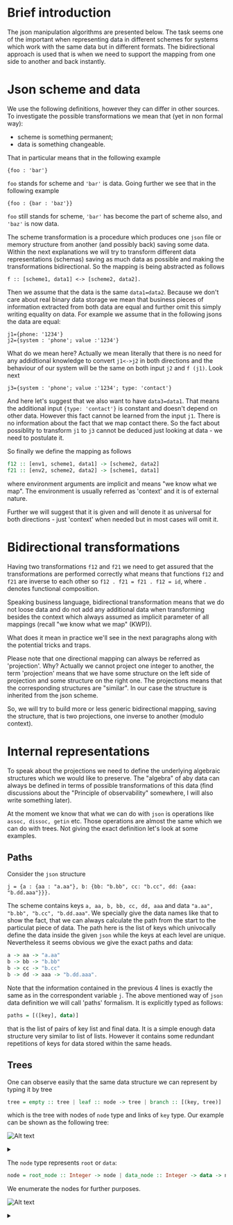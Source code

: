 # Brief introduction

The json manipulation algorithms are presented below. The task seems one of the important 
when representing data in different schemes for systems which work with the same data but in different formats.
The bidirectional approach is used that is when we need to support the mapping from one side to another and back 
instantly.

# Json scheme and data

We use the following definitions, however they can differ in other sources. To investigate the possible
transformations we mean that (yet in non formal way):
* scheme is something permanent;
* data is something changeable.

That in particular means that in the following example 
```jsonc 
{foo : 'bar'}
``` 
`foo` stands for scheme and `'bar'` is data. Going further we see that in the following example

```jsonc 
{foo : {bar : 'baz'}}
``` 
`foo` still stands for scheme, `'bar'` has become the part of scheme also,  and `'baz'` is now data.

The scheme transformation is a procedure which produces one `json` file or memory structure from another (and possibly back) saving some data. Within the next explanations we will try to transform different data representations (schemas) saving 
as much data as possible and making the transformations bidirectional. So the mapping is being abstracted as follows
```jsonc 
f :: [scheme1, data1] <-> [scheme2, data2].
```
Then we assume that the data is the same ```data1=data2```. Because we don't care about real binary data storage we mean that business pieces of information extracted from both data are equal and further omit this simply writing equality on data.
For example we assume that in the following jsons the data are equal:
```jsonc
j1={phone: '1234'}
j2={system : 'phone'; value :'1234'}
```
What do we mean here? Actually we mean literally that there is no need for any addidtional knowledge to convert
`j1<->j2` in both directions and the behaviour of our system will be the same on both input
`j2` and `f (j1)`. Look next
```jsonc
j3={system : 'phone'; value :'1234'; type: 'contact'}
```
And here let's suggest that we also want to have ```data3=data1```. That means the additional input ```{type: 'contact'}```
is constant and doesn't depend on other data. However this fact cannot be learned from the input ```j1```. There is
no information about the fact that we map contact there. So the fact about possiblity to transform `j1` to `j3` cannot be deduced just looking at data - we need to postulate it. 

So finally we define the mapping as follows
```haskell
f12 :: [env1, scheme1, data1] -> [scheme2, data2]
f21 :: [env2, scheme2, data2] -> [scheme1, data1]
```
where environment arguments are implicit and means "we know what we map". The environment is usually referred as 'context' and it is of external nature.

Further we will suggest that it is given and will denote it as universal for both directions - just 'context' when needed but in most cases will omit it.

# Bidirectional transformations

Having two transformations `f12` and `f21` we need to get assured that the transformations are performed correctly
what means that functions `f12` and `f21` are inverse to each other so `f12 . f21 = f21 . f12 = id`,  where `.` denotes 
functional composition.

Speaking business language, bidirectional transformation means that we do not loose data and do not add any additional data
when transforming besides the context which always assumed as implicit parameter of all mappings (recall "we know what we map" (KWP)).

What does it mean in practice we'll see in the next paragraphs along with the potential tricks and traps.

Please note that one directional mapping can always be referred as 'projection'. Why? Actually we cannot project one integer to another, the term 'projection' means that we have some structure on the left side of projection and some structure on the right one. The projections means that the corresponding structures are "similar". In our case the structure is inherited from the json scheme.

So, we will try to build more or less generic bidirectional mapping, saving the structure, that is two projections, one inverse to another (modulo context).

# Internal representations

To speak about the projections we need to define the underlying algebraic structures which we would like to preserve.
The "algebra" of aby data can always be defined in terms of possible transformations of this data (find discussions about the "Principle of observability" somewhere, I will also write something later). 

At the moment we know that what we can do with `json` is operations like `assoc, dissoc, getin` etc. Those operations are almost the same which we can do with trees. Not giving the exact definition let's look at some examples.

## Paths
Consider the `json` structure 
```jsonc
j = {a : {aa : "a.aa"}, b: {bb: "b.bb", cc: "b.cc", dd: {aaa: "b.dd.aaa"}}}.
```
The scheme contains keys `a, aa, b, bb, cc, dd, aaa` and data `"a.aa", "b.bb", "b.cc", "b.dd.aaa"`.
We specially give the data names like that to show the fact, that we can always calculate the path from the start to 
the particulat piece of data. The path here is the list of keys which univocally define the data inside the given `json`
while the keys at each level are unique. Nevertheless it seems obvious we give the exact paths and data:
```haskell
a -> aa -> "a.aa"
b -> bb -> "b.bb"
b -> cc -> "b.cc"
b -> dd -> aaa -> "b.dd.aaa".
```
Note that the information contained in the previous 4 lines is exactly the same as in the correspondent variable `j`.
The above mentioned way of `json` data definition we will call 'paths' formalism. It is explicitly typed as follows:
```haskell
paths = [([key], data)]
```
that is the list of pairs of key list and final data. It is a simple enough data structure very similar to list of lists.
However it contains some redundant repetitions of keys for data stored within the same heads.

## Trees

One can observe easily that the same data structure we can represent by typing it by tree
```haskell
tree = empty :: tree | leaf :: node -> tree | branch :: [(key, tree)] 
```
which is the tree with nodes of `node` type and links of `key` type. Our example can be shown as the
following tree:

![Alt text](https://g.gravizo.com/source/tree1?https%3A%2F%2Fraw.githubusercontent.com%2Fandruiman%2Fjson%2Dcoq%2Fmaster%2Fjson%2Dmapping.md)
<details> 
<summary></summary>
tree1
  digraph G {
    size ="4,4";
    "root 0" [shape=box];
    "root 1" [shape=box];
    "root 2" [shape=box];
    "root 6" [shape=box];
    "root 0" -> "root 1" [label="a"];
    "root 0" -> "root 2" [label="b"];
    "root 1" -> "data 3 a.aa" [label = "aa"];
    "root 2" -> "data 4 b.bb" [label = "bb"];
    "root 2" -> "data 5 b.cc" [label = "cc"];
    "root 2" -> "root 6" [label = "dd"];
    "root 6" -> "data 7 b.dd.aaa" [label = "aaa"]
  }
tree1
</details>

The `node` type represents `root` or `data`:
```haskell
node = root_node :: Integer -> node | data_node :: Integer -> data -> node.
``` 
We enumerate the nodes for further purposes.




![Alt text](https://g.gravizo.com/source/custom_mark10?https%3A%2F%2Fraw.githubusercontent.com%2Fandruiman%2Fjson%2Dcoq%2Fmaster%2Fjson%2Dmapping.md)
<details> 
<summary></summary>
custom_mark10
  digraph G {
    size ="4,4";
    main [shape=box];
    main -> parse [weight=8];
    parse -> execute;
    main -> init [style=dotted];
    main -> cleanup;
    execute -> { make_string; printf};
    init -> make_string;
    edge [color=red];
    main -> printf [style=bold,label="101 times"];
    make_string [label="make a string"];
    node [shape=box,style=filled,color=".7 .3 1.0"];
    execute -> compare;
  }
custom_mark10
</details>
